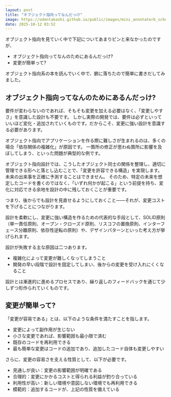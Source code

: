 ```yaml
---
layout: post
title: "オブジェクト指向ってなんだっけ"
image: https://odentakashi.github.io/public/images/mini_annotaterb_schematic.png
date: 2025-10-12 03:52
---
```


オブジェクト指向を見ていく中で下記についてあまりピンと来なかったのですが、
- オブジェクト指向ってなんのためにあるんだっけ?
- 変更が簡単って?

オブジェクト指向系の本を読んでいく中で、腑に落ちたので簡単に書きだしてみました。

## オブジェクト指向ってなんのためにあるんだっけ?
要件が変わらないのであれば、そもそも変更を加える必要はなく、「変更しやすさ」を意識した設計も不要です。
しかし実際の開発では、要件は必ずといっていいほど変化・追加されていくものです。だからこそ、変更に強い設計を意識する必要があります。

オブジェクト指向でアプリケーションを作る際に難しさが生まれるのは、多くの場合「依存関係の複雑化」が原因です。
一箇所の修正が思わぬ箇所に影響を及ぼしてしまう、といった問題が典型的な例です。

オブジェクト指向設計では、こうしたオブジェクト同士の関係を整理し、適切に管理できる形へと落とし込むことで、「変更を許容できる構造」を実現します。
未来の出来事を正確に予測することはできません。
そのため、特定の未来を想定したコードを書くのではなく、「いずれ何かが起こる」という前提を持ち、変化に対応できる余地を設計の中に残しておくことが重要です。

つまり、後からでも設計を見直せるようにしておくこと――それが、変更コストを下げることにつながります。

設計を柔軟にし、変更に強い構造を作るための代表的な手段として、SOLID原則（単一責任原則、オープン・クローズド原則、リスコフの置換原則、インターフェース分離原則、依存性逆転の原則）や、デザインパターンといった考え方が挙げられます。

設計が失敗する主な原因は二つあります。
- 複雑化によって変更が難しくなってしまうこと
- 開発の早い段階で設計を固定してしまい、後からの変更を受け入れにくくなること

設計とは漸進的に進めるプロセスであり、繰り返しのフィードバックを通じて少しずつ形作られていくものです。

## 変更が簡単って?
「変更が容易である」とは、以下のような条件を満たすことを指します。

- 変更によって副作用が生じない
- 小さな変更であれば、影響範囲も最小限で済む
- 既存のコードを再利用できる
- 最も簡単な変更はコードの追加であり、追加したコード自体も変更しやすい

さらに、変更の容易さを支える性質として、以下が必要です。

- 見通しが良い：変更の影響範囲が明確である
- 合理的：変更にかかるコストと得られる利益が釣り合っている
- 利用性が高い：新しい環境や意図しない環境でも再利用できる
- 模範的：追加するコードが、上記の性質を備えている

